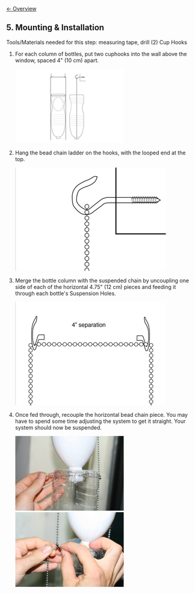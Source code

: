 [&larr; Overview](index.md)

## 5. Mounting & Installation

Tools/Materials needed for this step:
measuring tape, drill
(2) Cup Hooks

1. For each column of bottles, put two cuphooks into the wall above the window, spaced 4" (10 cm) apart.

    ![](images/5_0.jpg)

2. Hang the bead chain ladder on the hooks, with the looped end at the top.

    ![](images/5_1.jpg)

3. Merge the bottle column with the suspended chain by uncoupling one side of each of the horizontal 4.75" (12 cm) pieces and feeding it through each bottle's Suspension Holes.

    ![](images/5_2.jpg)

4. Once fed through, recouple the horizontal bead chain piece. You may have to spend some time adjusting the system to get it straight. Your system should now be suspended.

    ![](images/5_3.jpg)
